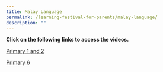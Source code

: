 ```yaml
---
title: Malay Language
permalink: /learning-festival-for-parents/malay-language/
description: ""
---
```

<p><strong>Click on the following links to access the videos. </strong></p>
<p><a href="https://youtu.be/lLPPwsLxsUQ" rel="noopener">Primary 1 and 2</a></p>
<p><a href="https://youtu.be/LmLG5X-WeLA" rel="noopener">Primary 6</a></p>